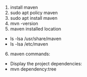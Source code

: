 1. install maven
2. sudo apt policy maven
3. sudo apt install maven
4. mvn -version
5. maven installed location
- ls -lsa /usr/share/maven
- ls -lsa /etc/maven

6. maven commands:
  * Display the project dependencies:
   * mvn dependency:tree